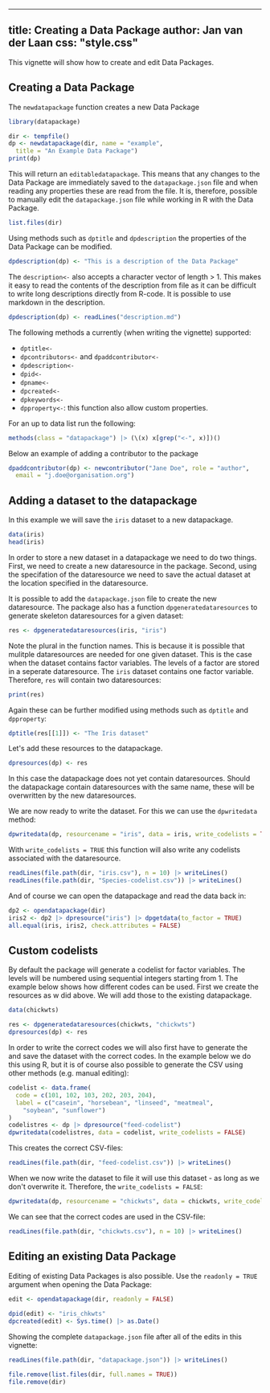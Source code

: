 <!--
%\VignetteEngine{simplermarkdown::mdweave_to_html}
%\VignetteIndexEntry{Creating a Data Package}
-->

---
title: Creating a Data Package
author: Jan van der Laan
css: "style.css"
---

This vignette will show how to create and edit Data Packages.

## Creating a Data Package

The `newdatapackage` function creates a new Data Package

```{.R #n1}
library(datapackage)

dir <- tempfile()
dp <- newdatapackage(dir, name = "example", 
  title = "An Example Data Package")
print(dp)
```
This will return an `editabledatapackage`. This means that any changes to the
Data Package are immediately saved to the `datapackage.json` file and when
reading any properties these are read from the file. It is, therefore, possible
to manually edit the `datapackage.json` file while working in R with the Data
Package. 

```{.R #n2}
list.files(dir)
```

Using methods such as `dptitle` and `dpdescription` the properties of the Data
Package can be modified.

```{.R #n3}
dpdescription(dp) <- "This is a description of the Data Package"
```
The `description<-` also accepts a character vector of length > 1. This makes it
easy to read the contents of the description from file as it can be difficult to
write long descriptions directly from R-code. It is possible to use markdown in
the description.
```{.R #n4 eval=FALSE}
dpdescription(dp) <- readLines("description.md")
```

The following methods a currently (when writing the vignette) supported:

- `dptitle<-`
- `dpcontributors<-` and `dpaddcontributor<-`
- `dpdescription<-`
- `dpid<-`
- `dpname<-`
- `dpcreated<-`
- `dpkeywords<-`
- `dpproperty<-`: this function also allow custom properties.

For an up to data list run the following:

```[.R #n5}
methods(class = "datapackage") |> (\(x) x[grep("<-", x)])()
```
Below an example of adding a contributor to the package
```{.R #n6}
dpaddcontributor(dp) <- newcontributor("Jane Doe", role = "author",
  email = "j.doe@organisation.org")
```


## Adding a dataset to the datapackage

In this example we will save the `iris` dataset to a new datapackage.
```{.R #a1}
data(iris)
head(iris)
```

In order to store a new dataset in a datapackage we need to do two things.
First, we need to create a new dataresource in the package. Second, using the
specifation of the dataresource we need to save the actual dataset at the
location specified in the dataresource.

It is possible to add the `datapackage.json` file to create the new
dataresource. The package also has a function `dpgeneratedataresources` to
generate skeleton dataresources for a given dataset:
```{.R #a10}
res <- dpgeneratedataresources(iris, "iris") 
```
Note the plural in the function names. This is because it is possible that
mulitple dataresources are needed for one given dataset. This is the case when
the dataset contains factor variables. The levels of a factor are stored in a
seperate dataresource. The `iris` dataset contains one factor variable.
Therefore, `res` will contain two dataresources:
```{.R #a20}
print(res)
```
Again these can be further modified using methods such as `dptitle` and
`dpproperty`:
```{.R #a30}
dptitle(res[[1]]) <- "The Iris dataset"
```

Let's add these resources to the datapackage.
```{.R #a40}
dpresources(dp) <- res
```
In this case the datapackage does not yet contain dataresources. Should the
datapackage contain dataresources with the same name, these will be overwritten
by the new dataresources.

We are now ready to write the dataset. For this we can use the `dpwritedata`
method:
```{.R #a50}
dpwritedata(dp, resourcename = "iris", data = iris, write_codelists = TRUE)
```
With `write_codelists = TRUE` this function will also write any codelists
associated with the dataresource.

```{.R #a60}
readLines(file.path(dir, "iris.csv"), n = 10) |> writeLines()
readLines(file.path(dir, "Species-codelist.csv")) |> writeLines()
```

And of course we can open the datapackage and read the data back in:
```{.R #a70}
dp2 <- opendatapackage(dir)
iris2 <- dp2 |> dpresource("iris") |> dpgetdata(to_factor = TRUE)
all.equal(iris, iris2, check.attributes = FALSE)
```


## Custom codelists

By default the package will generate a codelist for factor variables. The levels
will be numbered using sequential integers starting from 1. The example below
shows how different codes can be used. First we create the resources as w did
above. We will add those to the existing datapackage.
```{.R #c00}
data(chickwts)

res <- dpgeneratedataresources(chickwts, "chickwts") 
dpresources(dp) <- res
```

In order to write the correct codes we will also first have to generate the and
save the dataset with the correct codes. In the example below we do this using
R, but it is of course also possible to generate the CSV using other methods
(e.g. manual editing):
```{.R #c10}
codelist <- data.frame(
  code = c(101, 102, 103, 202, 203, 204),
  label = c("casein", "horsebean", "linseed", "meatmeal", 
    "soybean", "sunflower")
)
codelistres <- dp |> dpresource("feed-codelist")
dpwritedata(codelistres, data = codelist, write_codelists = FALSE)
```
This creates the correct CSV-files:

```{.R #c20}
readLines(file.path(dir, "feed-codelist.csv")) |> writeLines()
```
When we now write the dataset to file it will use this dataset - as long as we
don't overwrite it. Therefore, the `write_codelists = FALSE`: 
```{.R #c30}
dpwritedata(dp, resourcename = "chickwts", data = chickwts, write_codelists = FALSE)
```
We can see that the correct codes are used in the CSV-file:
```{.R #c40}
readLines(file.path(dir, "chickwts.csv"), n = 10) |> writeLines()
```
## Editing an existing Data Package

Editing of existing Data Packages is also possible. Use the `readonly = TRUE`
argument when opening the Data Package:

```{.R #e00}
edit <- opendatapackage(dir, readonly = FALSE)
 
dpid(edit) <- "iris_chkwts"
dpcreated(edit) <- Sys.time() |> as.Date()
```

Showing the complete `datapackage.json` file after all of the edits in this
vignette:
```{.R #e10}
readLines(file.path(dir, "datapackage.json")) |> writeLines()
```


```{.R #cleanup echo=FALSE results=FALSE}
file.remove(list.files(dir, full.names = TRUE)) 
file.remove(dir)
```

